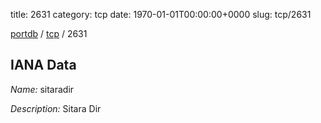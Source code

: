 title: 2631
category: tcp
date: 1970-01-01T00:00:00+0000
slug: tcp/2631

[portdb](/) / [tcp](/category/tcp.html) / 2631


## IANA Data

_Name:_ sitaradir

_Description:_ Sitara Dir

